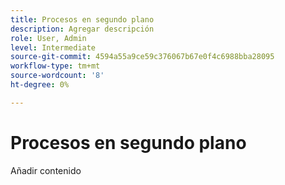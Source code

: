 ```yaml
---
title: Procesos en segundo plano
description: Agregar descripción
role: User, Admin
level: Intermediate
source-git-commit: 4594a55a9ce59c376067b67e0f4c6988bba28095
workflow-type: tm+mt
source-wordcount: '8'
ht-degree: 0%

---
```


# Procesos en segundo plano

Añadir contenido
